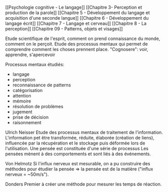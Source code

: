 
[[Psychologie cognitive - Le langage]]
[[Chapitre 3- Perception et production de la parole]]
[[Chapitre 5 - Développement du langage et acquisition d'une seconde langue]]
[[Chapitre 6 - Développement du langage écrit]]
[[Chapitre 7 - Langage et cerveau]]
[[Chapitre 8 - La perception]]
[[Chapitre 09 - Patterns, objets et visages]]

Etude scientifique de l'esprit, comment on prend connaissance du monde, comment on le perçoit.
Etude des processus mentaux qui permet de comprendre comment les choses prennent place.
"Cognosere": voir, apprendre, s'apercevoir


Processus mentaux étudiés:
- langage
- perception
- reconnaissance de patterns
- catégorisation
- attention
- mémoire
- résolution de problèmes
- jugement
- prise de décision
- raisonnement


Ulrich Neisser
Etude des processus mentaux de traitement de l'information.
L'information pet être transformée, réduite, élaborée (création de liens), influencée par la récupération et le stockage puis déformée lors de l'utilisation.
	Une pensée est constituée d'une série de processus
	Les pensées mènent à des comportements et sont liés à des événements. 


Von Helmotz 
Si l'influx nerveux est mesurable, on a pu construire des méthodes pour étudier la pensée => la pensée est de la matière ("influx nerveux = ~50m/s").

Donders 
Premier à créer une méthode pour mesurer les temps de réaction. 



